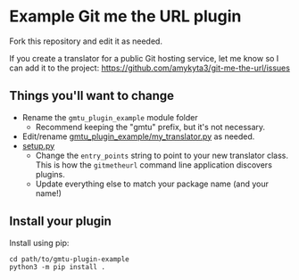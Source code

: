 
# Example Git me the URL plugin

Fork this repository and edit it as needed.

If you create a translator for a public Git hosting service, let me know so I
can add it to the project: https://github.com/amykyta3/git-me-the-url/issues

## Things you'll want to change

* Rename the `gmtu_plugin_example` module folder
    * Recommend keeping the "gmtu" prefix, but it's not necessary.
* Edit/rename [gmtu_plugin_example/my_translator.py](gmtu_plugin_example/my_translator.py) as needed.
* [setup.py](setup.py)
    * Change the `entry_points` string to point to your new translator class.
      This is how the `gitmetheurl` command line application discovers plugins.
    * Update everything else to match your package name (and your name!)

## Install your plugin

Install using pip:

    cd path/to/gmtu-plugin-example
    python3 -m pip install .
